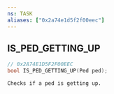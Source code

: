 ```yaml
---
ns: TASK
aliases: ["0x2a74e1d5f2f00eec"]
---
```

## IS_PED_GETTING_UP

```c
// 0x2A74E1D5F2F00EEC
bool IS_PED_GETTING_UP(Ped ped);
```

```
Checks if a ped is getting up.
```
